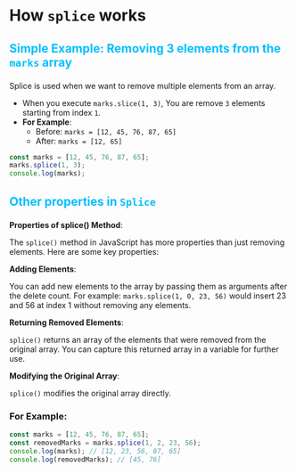 # How `splice` works

## <p style="color:deepskyblue">Simple Example: Removing 3 elements from the `marks` array</p>

Splice is used when we want to remove multiple elements from an array.

- When you execute `marks.slice(1, 3)`, You are remove `3` elements starting from index `1`.
- **For Example**:
  - Before: `marks = [12, 45, 76, 87, 65]`
  - After: `marks = [12, 65]`

```js
const marks = [12, 45, 76, 87, 65];
marks.splice(1, 3);
console.log(marks);
```

## <p style="color:deepskyblue">Other properties in `Splice`</p>

**Properties of splice() Method**:

The `splice()` method in JavaScript has more properties than just removing elements. Here are some key properties:

**Adding Elements**:

You can add new elements to the array by passing them as arguments after the delete count. For example: `marks.splice(1, 0, 23, 56)` would insert 23 and 56 at index 1 without removing any elements.

**Returning Removed Elements**:

`splice()` returns an array of the elements that were removed from the original array. You can capture this returned array in a variable for further use.

**Modifying the Original Array**:

`splice()` modifies the original array directly.

### For Example:

```js
const marks = [12, 45, 76, 87, 65];
const removedMarks = marks.splice(1, 2, 23, 56);
console.log(marks); // [12, 23, 56, 87, 65]
console.log(removedMarks); // [45, 76]
```
